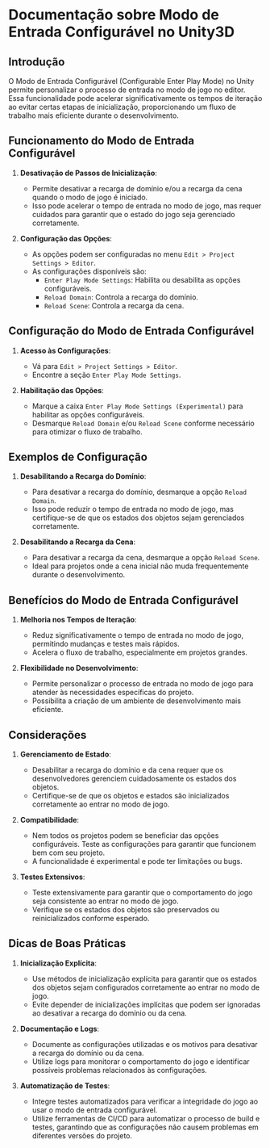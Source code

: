 
# Documentação sobre Modo de Entrada Configurável no Unity3D

## Introdução

O Modo de Entrada Configurável (Configurable Enter Play Mode) no Unity permite personalizar o processo de entrada no modo de jogo no editor. Essa funcionalidade pode acelerar significativamente os tempos de iteração ao evitar certas etapas de inicialização, proporcionando um fluxo de trabalho mais eficiente durante o desenvolvimento.

## Funcionamento do Modo de Entrada Configurável

1. **Desativação de Passos de Inicialização**:
   - Permite desativar a recarga de domínio e/ou a recarga da cena quando o modo de jogo é iniciado.
   - Isso pode acelerar o tempo de entrada no modo de jogo, mas requer cuidados para garantir que o estado do jogo seja gerenciado corretamente.

2. **Configuração das Opções**:
   - As opções podem ser configuradas no menu `Edit > Project Settings > Editor`.
   - As configurações disponíveis são:
     - `Enter Play Mode Settings`: Habilita ou desabilita as opções configuráveis.
     - `Reload Domain`: Controla a recarga do domínio.
     - `Reload Scene`: Controla a recarga da cena.

## Configuração do Modo de Entrada Configurável

1. **Acesso às Configurações**:
   - Vá para `Edit > Project Settings > Editor`.
   - Encontre a seção `Enter Play Mode Settings`.

2. **Habilitação das Opções**:
   - Marque a caixa `Enter Play Mode Settings (Experimental)` para habilitar as opções configuráveis.
   - Desmarque `Reload Domain` e/ou `Reload Scene` conforme necessário para otimizar o fluxo de trabalho.

## Exemplos de Configuração

1. **Desabilitando a Recarga do Domínio**:
   - Para desativar a recarga do domínio, desmarque a opção `Reload Domain`.
   - Isso pode reduzir o tempo de entrada no modo de jogo, mas certifique-se de que os estados dos objetos sejam gerenciados corretamente.

2. **Desabilitando a Recarga da Cena**:
   - Para desativar a recarga da cena, desmarque a opção `Reload Scene`.
   - Ideal para projetos onde a cena inicial não muda frequentemente durante o desenvolvimento.

## Benefícios do Modo de Entrada Configurável

1. **Melhoria nos Tempos de Iteração**:
   - Reduz significativamente o tempo de entrada no modo de jogo, permitindo mudanças e testes mais rápidos.
   - Acelera o fluxo de trabalho, especialmente em projetos grandes.

2. **Flexibilidade no Desenvolvimento**:
   - Permite personalizar o processo de entrada no modo de jogo para atender às necessidades específicas do projeto.
   - Possibilita a criação de um ambiente de desenvolvimento mais eficiente.

## Considerações

1. **Gerenciamento de Estado**:
   - Desabilitar a recarga do domínio e da cena requer que os desenvolvedores gerenciem cuidadosamente os estados dos objetos.
   - Certifique-se de que os objetos e estados são inicializados corretamente ao entrar no modo de jogo.

2. **Compatibilidade**:
   - Nem todos os projetos podem se beneficiar das opções configuráveis. Teste as configurações para garantir que funcionem bem com seu projeto.
   - A funcionalidade é experimental e pode ter limitações ou bugs.

3. **Testes Extensivos**:
   - Teste extensivamente para garantir que o comportamento do jogo seja consistente ao entrar no modo de jogo.
   - Verifique se os estados dos objetos são preservados ou reinicializados conforme esperado.

## Dicas de Boas Práticas

1. **Inicialização Explícita**:
   - Use métodos de inicialização explícita para garantir que os estados dos objetos sejam configurados corretamente ao entrar no modo de jogo.
   - Evite depender de inicializações implícitas que podem ser ignoradas ao desativar a recarga do domínio ou da cena.

2. **Documentação e Logs**:
   - Documente as configurações utilizadas e os motivos para desativar a recarga do domínio ou da cena.
   - Utilize logs para monitorar o comportamento do jogo e identificar possíveis problemas relacionados às configurações.

3. **Automatização de Testes**:
   - Integre testes automatizados para verificar a integridade do jogo ao usar o modo de entrada configurável.
   - Utilize ferramentas de CI/CD para automatizar o processo de build e testes, garantindo que as configurações não causem problemas em diferentes versões do projeto.

